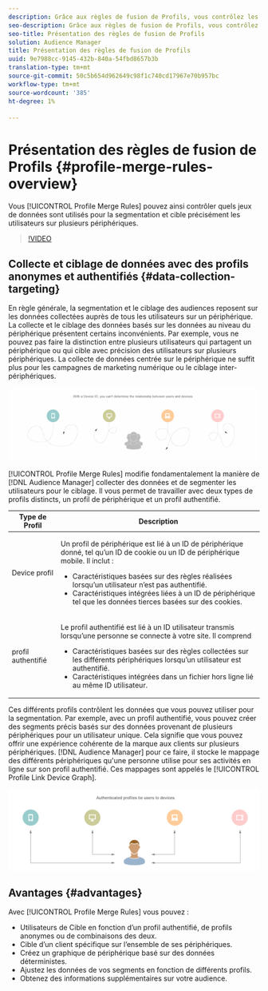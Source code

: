 ```yaml
---
description: Grâce aux règles de fusion de Profils, vous contrôlez les jeux de données utilisés pour la segmentation et pouvez cible une personne avec précision sur plusieurs périphériques.
seo-description: Grâce aux règles de fusion de Profils, vous contrôlez les jeux de données utilisés pour la segmentation et pouvez cible une personne avec précision sur plusieurs périphériques.
seo-title: Présentation des règles de fusion de Profils
solution: Audience Manager
title: Présentation des règles de fusion de Profils
uuid: 9e7988cc-9145-432b-840a-54fbd8657b3b
translation-type: tm+mt
source-git-commit: 50c5b654d962649c98f1c740cd17967e70b957bc
workflow-type: tm+mt
source-wordcount: '385'
ht-degree: 1%

---
```



# Présentation des règles de fusion de Profils {#profile-merge-rules-overview}

Vous [!UICONTROL Profile Merge Rules] pouvez ainsi contrôler quels jeux de données sont utilisés pour la segmentation et cible précisément les utilisateurs sur plusieurs périphériques.

>[!VIDEO](https://video.tv.adobe.com/v/28974)

## Collecte et ciblage de données avec des profils anonymes et authentifiés {#data-collection-targeting}

En règle générale, la segmentation et le ciblage des audiences reposent sur les données collectées auprès de tous les utilisateurs sur un périphérique. La collecte et le ciblage des données basés sur les données au niveau du périphérique présentent certains inconvénients. Par exemple, vous ne pouvez pas faire la distinction entre plusieurs utilisateurs qui partagent un périphérique ou qui cible avec précision des utilisateurs sur plusieurs périphériques. La collecte de données centrée sur le périphérique ne suffit plus pour les campagnes de marketing numérique ou le ciblage inter-périphériques.

![](assets/unauthenticated2.png)

[!UICONTROL Profile Merge Rules] modifie fondamentalement la manière de [!DNL Audience Manager] collecter des données et de segmenter les utilisateurs pour le ciblage. Il vous permet de travailler avec deux types de profils distincts, un profil de périphérique et un profil [](../../reference/visitor-authentication-states.md)authentifié.

<table id="table_CE98C0E32A964B27804736A896233869"> 
 <thead> 
  <tr> 
   <th colname="col1" class="entry"> Type de Profil </th> 
   <th colname="col2" class="entry"> Description </th> 
  </tr> 
 </thead>
 <tbody> 
  <tr> 
   <td colname="col1"> Device  profil </td> 
   <td colname="col2"> <p>Un profil de périphérique est lié à un ID de périphérique donné, tel qu’un ID de cookie ou un ID de périphérique mobile. Il inclut : </p> <p>
     <ul id="ul_0420875DE65E44FFAC76E0DD205CFEC4"> 
      <li id="li_044AD85C644A41FB8EF48164BAC0CE34">Caractéristiques basées sur des règles réalisées lorsqu’un utilisateur n’est pas authentifié. </li> 
      <li id="li_984D9790A6984139AFCFC2DFE4DF1BFC">Caractéristiques intégrées liées à un ID de périphérique tel que les données tierces basées sur des cookies. </li>
     </ul> </p> </td>
  </tr>
  <tr> 
   <td colname="col1"> profil authentifié </td> 
   <td colname="col2"> <p>Le profil authentifié est lié à un ID utilisateur transmis lorsqu’une personne se connecte à votre site. Il comprend </p>
    <ul id="ul_18319CAA875148DBAE095134D42637B3"> 
     <li id="li_E24BD33E049849E5A594B0750F530475">Caractéristiques basées sur des règles collectées sur les différents périphériques lorsqu’un utilisateur est authentifié. </li>
     <li id="li_531AC9E0EC9D45108457FEC8E8D4E66C">Caractéristiques intégrées dans un fichier hors ligne lié au même ID utilisateur. </li>
    </ul> </td>
  </tr>
 </tbody>
</table>

Ces différents profils contrôlent les données que vous pouvez utiliser pour la segmentation. Par exemple, avec un profil [](../../reference/visitor-authentication-states.md)authentifié, vous pouvez créer des segments précis basés sur des données provenant de plusieurs périphériques pour un utilisateur unique. Cela signifie que vous pouvez offrir une expérience cohérente de la marque aux clients sur plusieurs périphériques. [!DNL Audience Manager] pour ce faire, il stocke le mappage des différents périphériques qu&#39;une personne utilise pour ses activités en ligne sur son profil [](../../reference/visitor-authentication-states.md)authentifié. Ces mappages sont appelés le [!UICONTROL Profile Link Device Graph].

![](assets/authenticated2.png)

## Avantages {#advantages}

Avec [!UICONTROL Profile Merge Rules] vous pouvez :

* Utilisateurs de Cible en fonction d’un profil [](../../reference/visitor-authentication-states.md)authentifié, de profils anonymes ou de combinaisons des deux.
* Cible d’un client spécifique sur l’ensemble de ses périphériques.
* Créez un graphique de périphérique basé sur des données déterministes.
* Ajustez les données de vos segments en fonction de différents profils.
* Obtenez des informations supplémentaires sur votre audience.
